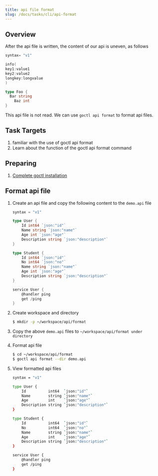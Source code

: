 ```yaml
---
title: api file format
slug: /docs/tasks/cli/api-format
---
```


## Overview

After the api file is written, the content of our api is uneven, as follows

```go
syntax= "v1"

info(
key1:value1
key2:value2
longkey:longvalue
)

type Foo {
  Bar string
    Baz int
}
```

This api file is not read. We can use `goctl api format` to format api files.

## Task Targets

1. familiar with the use of goctl api format
1. Learn about the function of the goctl api format command

## Preparing

1. <a href="/docs/tasks/installation/goctl" target="_blank">Complete goctl installation</a>

## Format api file

1. Create an api file and copy the following content to the `demo.api` file

    ```go
    syntax = "v1"

    type User {
        Id int64 `json:"id"`
        Name string `json:"name"`
        Age int `json:"age"`
        Description string `json:"description"`
    }

    type Student {
        Id int64 `json:"id"`
        No int64 `json:"no"`
        Name string `json:"name"`
        Age int `json:"age"`
        Description string `json:"description"`
    }

    service User {
        @handler ping
        get /ping
    }
    ```

1. Create workspace and directory

    ```bash
    $ mkdir -p ~/workspace/api/format
    ```

1. Copy the above `demo.api` files to `~/workspace/api/format under directory`

1. Format api file

    ```bash
    $ cd ~/workspace/api/format
    $ goctl api format --dir demo.api
    ```

1. View formatted api files

    ```bash
    syntax = "v1"

    type User {
        Id          int64  `json:"id"`
        Name        string `json:"name"`
        Age         int    `json:"age"`
        Description string `json:"description"`
    }

    type Student {
        Id          int64  `json:"id"`
        No          int64  `json:"no"`
        Name        string `json:"name"`
        Age         int    `json:"age"`
        Description string `json:"description"`
    }

    service User {
        @handler ping
        get /ping
    }
    ```